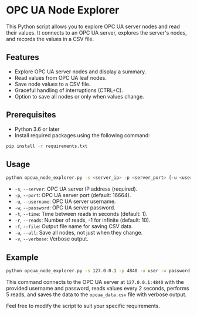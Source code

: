 # OPC UA Node Explorer

This Python script allows you to explore OPC UA server nodes and read their values. It connects to an OPC UA server, explores the server's nodes, and records the values in a CSV file.

## Features

- Explore OPC UA server nodes and display a summary.
- Read values from OPC UA leaf nodes.
- Save node values to a CSV file.
- Graceful handling of interruptions (CTRL+C).
- Option to save all nodes or only when values change.

## Prerequisites

- Python 3.6 or later
- Install required packages using the following command:

```bash
pip install -r requirements.txt
```

## Usage

```bash
python opcua_node_explorer.py -s <server_ip> -p <server_port> [-u <username> -w <password>] -t <time_between_reads> -r <number_of_reads> -f <output_file_name> [-a] [-v]
```

- `-s`, `--server`: OPC UA server IP address (required).
- `-p`, `--port`: OPC UA server port (default: 16664).
- `-u`, `--username`: OPC UA server username.
- `-w`, `--password`: OPC UA server password.
- `-t`, `--time`: Time between reads in seconds (default: 1).
- `-r`, `--reads`: Number of reads, -1 for infinite (default: 10).
- `-f`, `--file`: Output file name for saving CSV data.
- `-a`, `--all`: Save all nodes, not just when they change.
- `-v`, `--verbose`: Verbose output.

## Example

```bash
python opcua_node_explorer.py -s 127.0.0.1 -p 4840 -u user -w password -t 2 -r 5 -f opcua_data.csv -v
```

This command connects to the OPC UA server at `127.0.0.1:4840` with the provided username and password, reads values every 2 seconds, performs 5 reads, and saves the data to the `opcua_data.csv` file with verbose output.

Feel free to modify the script to suit your specific requirements.